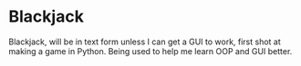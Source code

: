 # Blackjack
Blackjack, will be in text form unless I can get a GUI to work, first shot at making a game in Python. Being used to help me learn OOP and GUI better.
